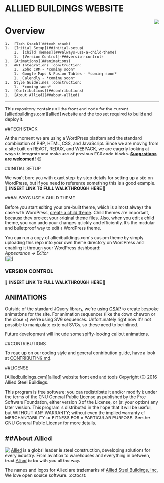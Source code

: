 # ALLIED BUILDINGS WEBSITE

[<img src="https://github.com/maddevelopmentco/website.alliedbuildings.com/blob/master/public/img/ASB_Logo_Black_Horizontal.png?raw=true" align="right"/>](http://alliedbuildings.com)

# Overview

    1.  [Tech Stack](##tech-stack)
    1.  [Initial Setup](##initial-setup)
        1.  [Child Themes](###always-use-a-child-theme)
        1.  [Version Control](###version-control)
    1.  [Animations](##animations)
    1.  API Integrations :construction:
        1.  Zoho CRM - *coming soon*
        1.  Google Maps & Fusion Tables - *coming soon*
        1.  Calendly - *coming soon*
    1.  Style Guidelines :construction:
        1.  *coming soon*
    1.  [Contributions](##contributions)
    1.  [About Allied](##about-allied)

---


This repository contains all the front end code for the current [alliedbuildings.com][allied] website and the toolset required to build and deploy it.

##TECH STACK

At the moment we are using a WordPress platform and the standard combination of PHP, HTML, CSS, and JavaScript.  Since we are moving from a site built on REACT, REDUX, and WEBPACK, we are eagerly looking at ways to integrate and make use of previous ES6 code blocks. **[Suggestions are welcomed!][2]** :heart_eyes:    

##INITIAL SETUP

We won't bore you with exact step-by-step details for setting up a site on WordPress, but if you need to reference something this is a good example.
:construction: **INSERT LINK TO FULL WALKTHROUGH HERE** :construction:

###ALWAYS USE A CHILD THEME

Before you start editing your pre-built theme, which is almost always the case with WordPress, [create a child theme][4]. Child themes are important, because they protect your original theme files. Also, when you edit a child theme, you can undo your changes quickly and efficiently. It’s the modular and bulletproof way to edit a WordPress theme.

You can run a copy of alliedbuildings.com's custom theme by simply uploading this repo into your own theme directory on WordPress and enabling it through your WordPress dashboard:    
*Appearance → Editor*    
[<img src="https://thethemefoundry.com/wp-content/uploads/2014/02/select-edit-2.gif" align="center"/>]

### VERSION CONTROL

:construction: **INSERT LINK TO FULL WALKTHROUGH HERE** :construction:

## ANIMATIONS

Outside of the standard JQuery library, we're using [GSAP][3] to create bespoke animations for the site. For animation sequences (like the down chevron or the close `x`) we're using SVG sequences. Unfortunately right now it's not possible to manipulate external SVGs, so these need to be inlined.

Future development will include some spiffy-looking callout animations.

##CONTRIBUTIONS

To read up on our coding style and general contribution guide, have a look at [CONTRIBUTING.md][2].

##LICENSE    

[Alliedbuildings.com][allied] website front end and tools Copyright (C) 2016 Allied Steel Buildings.

This program is free software: you can redistribute it and/or modify it under the terms of the GNU General Public License as published by the Free Software Foundation, either version 3 of the License, or (at your option) any later version. This program is distributed in the hope that it will be useful, but WITHOUT ANY WARRANTY; without even the implied warranty of MERCHANTABILITY or FITNESS FOR A PARTICULAR PURPOSE. See the GNU General Public License for more details.


##About Allied
----------------

[<img src="https://github.com/maddevelopmentco/website.alliedbuildings.com/blob/master/public/img/ASB_Logo_Black_Horizontal.png?raw=true" align="left"/>](http://alliedbuildings.com)

[Allied][1] is a global leader in steel construction, developing solutions for every industry. From aviation to warehouses and everything in between, trust [Allied][1] to be with you all the way.    

The names and logos for Allied are trademarks of [Allied Steel Buildings, Inc.][1]  We love open source software. :octocat:

[1]: http://alliedbuildings.com/
[2]: ./CONTRIBUTING.md
[3]: https://github.com/greensock/GreenSock-JS
[4]: https://thethemefoundry.com/blog/wordpress-child-theme/
[5]:
[6]:
